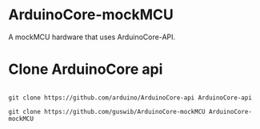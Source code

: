 # ArduinoCore-mockMCU
A mockMCU hardware that uses ArduinoCore-API.



# Clone ArduinoCore api

```

git clone https://github.com/arduino/ArduinoCore-api ArduinoCore-api

git clone https://github.com/guswib/ArduinoCore-mockMCU ArduinoCore-mockMCU


```
